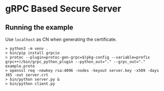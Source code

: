 # gRPC Based Secure Server

## Running the example

Use `localhost` as CN when generating the certificate.

```
> python3 -m venv .
> bin/pip install grpcio
> protoc --plugin=protoc-gen-grpc=$(pkg-config --variable=prefix grpc++)/bin/grpc_python_plugin --python_out="." --grpc_out="." example.proto
> openssl req -newkey rsa:4096 -nodes -keyout server.key -x509 -days 365 -out server.crt
> bin/python server.py &
> bin/python client.py
```
